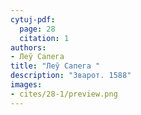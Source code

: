 ```yaml
---
cytuj-pdf:
  page: 28
  citation: 1
authors:
- Леў Сапега 
title: "Леў Сапега "
description: "3варот. 1588"
images:
- cites/28-1/preview.png
---
```

